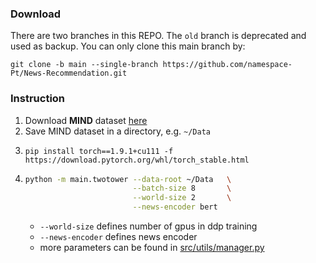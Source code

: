 ### Download
There are two branches in this REPO. The `old` branch is deprecated and used as backup. You can only clone this main branch by:
```
git clone -b main --single-branch https://github.com/namespace-Pt/News-Recommendation.git
```

### Instruction
1. Download **MIND** dataset [here](https://msnews.github.io/)
2. Save MIND dataset in a directory, e.g. `~/Data`
3. ```
   pip install torch==1.9.1+cu111 -f https://download.pytorch.org/whl/torch_stable.html
   ```
5. ```bash
   python -m main.twotower --data-root ~/Data   \
                           --batch-size 8       \
                           --world-size 2       \
                           --news-encoder bert
   ```
   - `--world-size` defines number of gpus in ddp training
   - `--news-encoder` defines news encoder
   - more parameters can be found in [src/utils/manager.py](src/utils/manager.py)